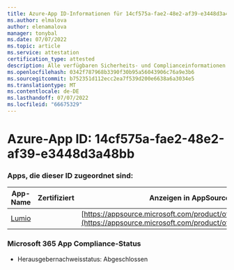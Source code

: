 ```yaml
---
title: Azure-App ID-Informationen für 14cf575a-fae2-48e2-af39-e3448d3a48bb
ms.author: elmalova
author: elenamalova
manager: tonybal
ms.date: 07/07/2022
ms.topic: article
ms.service: attestation
certification_type: attested
description: Alle verfügbaren Sicherheits- und Complianceinformationen für 14cf575a-fae2-48e2-af39-e3448d3a48bb.
ms.openlocfilehash: 0342f787968b3390f30b95a56043906c76a9e3b6
ms.sourcegitcommit: b752351d112ecc2ea7f539d200e6638a6a3034e5
ms.translationtype: MT
ms.contentlocale: de-DE
ms.lasthandoff: 07/07/2022
ms.locfileid: "66675329"
---
```

# <a name="azure-app-id-14cf575a-fae2-48e2-af39-e3448d3a48bb"></a>Azure-App ID: 14cf575a-fae2-48e2-af39-e3448d3a48bb


### <a name="apps-associated-with-this-id"></a>Apps, die dieser ID zugeordnet sind:
| **App-Name** | **Zertifiziert** | **Anzeigen in AppSource** |
|--------------|---------------|-----------------------|
| [Lumio](../forward/WA200001874.md) |  | [https://appsource.microsoft.com/product/office/WA200001874](https://appsource.microsoft.com/product/office/WA200001874) |

### <a name="microsoft-365-app-compliance-status"></a>Microsoft 365 App Compliance-Status
- Herausgebernachweisstatus: Abgeschlossen
